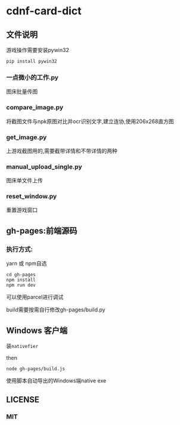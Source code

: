 # cdnf-card-dict
## 文件说明

游戏操作需要安装pywin32

`pip install pywin32`

### 一点微小的工作.py

图床批量传图

### compare_image.py

将截图文件与npk原图对比并ocr识别文字,建立连协,使用206x268直方图

### get_image.py

上游戏截图用的,需要截带详情和不带详情的两种

### manual_upload_single.py

图床单文件上传

### reset_window.py

重置游戏窗口

## gh-pages:前端源码

### 执行方式:

yarn 或 npm自选
```
cd gh-pages
npm install
npm run dev
```

可以使用parcel进行调试

build需要按需自行修改gh-pages/build.py

## Windows 客户端
装`nativefier`

then
```
node gh-pages/build.js
```

使用脚本自动导出的Windows端native exe

## LICENSE
### MIT
